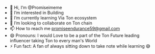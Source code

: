 - 👋 Hi, I’m @Promiseimeme
- 👀 I’m interested in Building 
- 🌱 I’m currently learning Via Ton ecosystem 
- 💞️ I’m looking to collaborate on Ton chain
- 📫 How to reach me promiseendurance59@gmail.com
- 😄 Pronouns:  I would Love to be a part of the Ton Future leading influencer taking Ton to every man's World
- ⚡ Fun fact: A fan of always sitting down to take note while learning 😅

<!---
Promiseimeme/Promiseimeme is a ✨ special ✨ repository because its `README.md` (this file) appears on your GitHub profile.
You can click the Preview link to take a look at your changes.
--->

